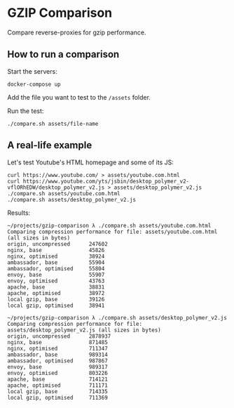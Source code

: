 GZIP Comparison
===============

Compare reverse-proxies for gzip performance.

How to run a comparison
-----------------------

Start the servers:

```
docker-compose up
```

Add the file you want to test to the `/assets` folder.

Run the test:

```
./compare.sh assets/file-name
```

A real-life example
-------------------

Let's test Youtube's HTML homepage and some of its JS:
```
curl https://www.youtube.com/ > assets/youtube.com.html
curl https://www.youtube.com/yts/jsbin/desktop_polymer_v2-vflORhEDW/desktop_polymer_v2.js > assets/desktop_polymer_v2.js
./compare.sh assets/youtube.com.html
./compare.sh assets/desktop_polymer_v2.js
```

Results:
```
~/projects/gzip-comparison λ ./compare.sh assets/youtube.com.html
Comparing compression performance for file: assets/youtube.com.html (all sizes in bytes)
origin, uncompressed      247602
nginx, base               45826
nginx, optimised          38924
ambassador, base          55904
ambassador, optimised     55804
envoy, base               55907
envoy, optimised          43763
apache, base              38831
apache, optimised         38972
local gzip, base          39126
local gzip, optimised     38941
```

```
~/projects/gzip-comparison λ ./compare.sh assets/desktop_polymer_v2.js
Comparing compression performance for file: assets/desktop_polymer_v2.js (all sizes in bytes)
origin, uncompressed      2878937
nginx, base               871485
nginx, optimised          711347
ambassador, base          989314
ambassador, optimised     987867
envoy, base               989317
envoy, optimised          803226
apache, base              714121
apache, optimised         711171
local gzip, base          714335
local gzip, optimised     711369
```
